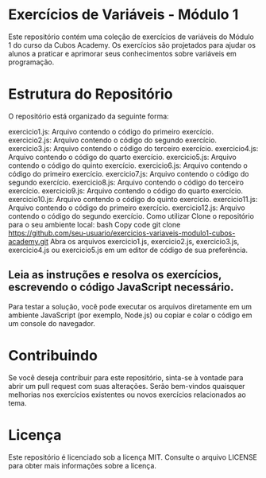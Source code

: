 # Exercícios de Variáveis - Módulo 1
Este repositório contém uma coleção de exercícios de variáveis do Módulo 1 do curso da Cubos Academy. Os exercícios são projetados para ajudar os alunos a praticar e aprimorar seus conhecimentos sobre variáveis em programação.

# Estrutura do Repositório
O repositório está organizado da seguinte forma:

exercicio1.js: Arquivo contendo o código do primeiro exercício.
exercicio2.js: Arquivo contendo o código do segundo exercício.
exercicio3.js: Arquivo contendo o código do terceiro exercício.
exercicio4.js: Arquivo contendo o código do quarto exercício.
exercicio5.js: Arquivo contendo o código do quinto exercício.
exercicio6.js: Arquivo contendo o código do primeiro exercício.
exercicio7.js: Arquivo contendo o código do segundo exercício.
exercicio8.js: Arquivo contendo o código do terceiro exercício.
exercicio9.js: Arquivo contendo o código do quarto exercício.
exercicio10.js: Arquivo contendo o código do quinto exercício.
exercicio11.js: Arquivo contendo o código do primeiro exercício.
exercicio12.js: Arquivo contendo o código do segundo exercício.
Como utilizar
Clone o repositório para o seu ambiente local:
bash
Copy code
git clone https://github.com/seu-usuario/exercicios-variaveis-modulo1-cubos-academy.git
Abra os arquivos exercicio1.js, exercicio2.js, exercicio3.js, exercicio4.js ou exercicio5.js em um editor de código de sua preferência.

## Leia as instruções e resolva os exercícios, escrevendo o código JavaScript necessário.

Para testar a solução, você pode executar os arquivos diretamente em um ambiente JavaScript (por exemplo, Node.js) ou copiar e colar o código em um console do navegador.

# Contribuindo
Se você deseja contribuir para este repositório, sinta-se à vontade para abrir um pull request com suas alterações. Serão bem-vindos quaisquer melhorias nos exercícios existentes ou novos exercícios relacionados ao tema.

# Licença
Este repositório é licenciado sob a licença MIT. Consulte o arquivo LICENSE para obter mais informações sobre a licença.

